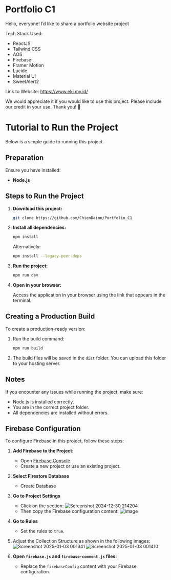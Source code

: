
# Portfolio C1
Hello, everyone!
I’d like to share a portfolio website project 

Tech Stack Used:
- ReactJS
- Tailwind CSS
- AOS
- Firebase
- Framer Motion
- Lucide
- Material UI
- SweetAlert2

Link to Website:
https://www.eki.my.id/

We would appreciate it if you would like to use this project. Please include our credit in your use. Thank you! 🙏

# Tutorial to Run the Project

Below is a simple guide to running this project.

## Preparation

Ensure you have installed:

- **Node.js**

## Steps to Run the Project

1. **Download this project:**

   ```bash
   git clone https://github.com/ChienDainn/Portfolio_C1
   ```

2. **Install all dependencies:**

   ```bash
   npm install
   ```
   Alternatively:

   ```bash
   npm install --legacy-peer-deps
   ```

3. **Run the project:**

   ```bash
   npm run dev
   ```

4. **Open in your browser:**

   Access the application in your browser using the link that appears in the terminal.

## Creating a Production Build

To create a production-ready version:

1. Run the build command:

   ```bash
   npm run build
   ```

2. The build files will be saved in the `dist` folder. You can upload this folder to your hosting server.

## Notes

If you encounter any issues while running the project, make sure:

- Node.js is installed correctly.
- You are in the correct project folder.
- All dependencies are installed without errors.

## Firebase Configuration

To configure Firebase in this project, follow these steps:

1. **Add Firebase to the Project:**
   - Open [Firebase Console](https://console.firebase.google.com/).
   - Create a new project or use an existing project.

2. **Select Firestore Database**
   - Create Database

3. **Go to Project Settings**
   - Click on the section: ![Screenshot 2024-12-30 214204](https://github.com/user-attachments/assets/43243cad-b414-4dd9-8793-d15c401c82fe)
   - Then copy the Firebase configuration content: ![image](https://github.com/user-attachments/assets/6d0e158c-1ae0-40c1-8b41-9e53a1c4ccbb)

4. **Go to Rules**
   - Set the rules to `true`.

5. Adjust the Collection Structure as shown in the following images:
   ![Screenshot 2025-01-03 001341](https://github.com/user-attachments/assets/38580122-08a4-4499-a8fd-0f253652a239)
   ![Screenshot 2025-01-03 001410](https://github.com/user-attachments/assets/d563d7ad-f1ab-46ff-8185-640dcebd0363)

6. **Open `firebase.js` and `firebase-comment.js` files:**
   - Replace the `firebaseConfig` content with your Firebase configuration.
